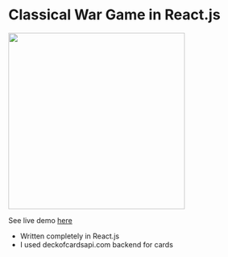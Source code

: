 # Classical War Game in React.js

<a href='http://atriumdigital.co.uk/games/war-game/'><img src='https://s14.postimg.org/eqpbbx5sh/screencapture-atriumdigital-co-uk-games-war-game.png' height='350'></a>

See live demo <a href='http://atriumdigital.co.uk/games/war-game/'>here</a>

- Written completely in React.js 
- I used deckofcardsapi.com backend for cards
